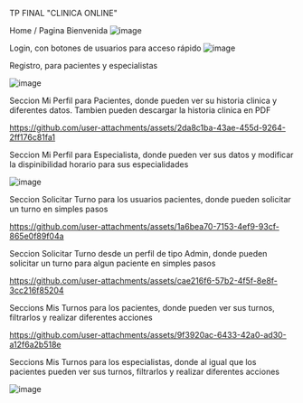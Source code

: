 TP FINAL "CLINICA ONLINE"

Home / Pagina Bienvenida
![image](https://github.com/user-attachments/assets/0c1e57f9-a733-45b9-9829-6b72dcd5728b)


Login, con botones de usuarios para acceso rápido
![image](https://github.com/user-attachments/assets/7df62571-0118-4af3-98e1-f427111bdd93)

Registro, para pacientes y especialistas

![image](https://github.com/user-attachments/assets/24da917e-d1ee-4dc2-bf67-ee49c04ae536)

Seccion Mi Perfil para Pacientes, donde pueden ver su historia clinica y diferentes datos. Tambien pueden descargar la historia clinica en PDF

https://github.com/user-attachments/assets/2da8c1ba-43ae-455d-9264-2ff176c81fa1

Seccion Mi Perfil para Especialista, donde pueden ver sus datos y modificar la dispinibilidad horario para sus especialidades

![image](https://github.com/user-attachments/assets/79cacf31-9210-47bf-9f9b-c41d3dbe7eec)


Seccion Solicitar Turno para los usuarios pacientes, donde pueden solicitar un turno en simples pasos


https://github.com/user-attachments/assets/1a6bea70-7153-4ef9-93cf-865e0f89f04a



Seccion Solicitar Turno desde un perfil de tipo Admin, donde pueden solicitar un turno para algun paciente en simples pasos


https://github.com/user-attachments/assets/cae216f6-57b2-4f5f-8e8f-3cc216f85204


Seccions Mis Turnos para los pacientes, donde pueden ver sus turnos, filtrarlos y  realizar diferentes acciones


https://github.com/user-attachments/assets/9f3920ac-6433-42a0-ad30-a12f6a2b518e

Seccions Mis Turnos para los especialistas, donde al igual que los pacientes pueden ver sus turnos, filtrarlos y  realizar diferentes acciones

![image](https://github.com/user-attachments/assets/b7ecac8c-0e1b-44b9-b481-23f808c25706)




